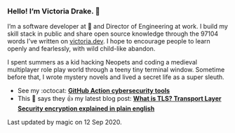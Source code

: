 ### Hello! I’m Victoria Drake. 👋

I’m a software developer at 💜 and Director of Engineering at work. I build my skill stack in public and share open source knowledge through the 97104 words I’ve written on [victoria.dev](https://victoria.dev). I hope to encourage people to learn openly and fearlessly, with wild child-like abandon.

I spent summers as a kid hacking Neopets and coding a medieval multiplayer role play world through a teeny tiny terminal window. Sometime before that, I wrote mystery novels and lived a secret life as a super sleuth.

- See my :octocat: **[GitHub Action cybersecurity tools](https://github.com/search?q=user%3Avictoriadrake+GitHub+Action+security)**
- This 🐷 says they 👍 my latest blog post: **[What is TLS? Transport Layer Security encryption explained in plain english](https://victoria.dev/blog/what-is-tls-transport-layer-security-encryption-explained-in-plain-english/)**

Last updated by magic on 12 Sep 2020.
